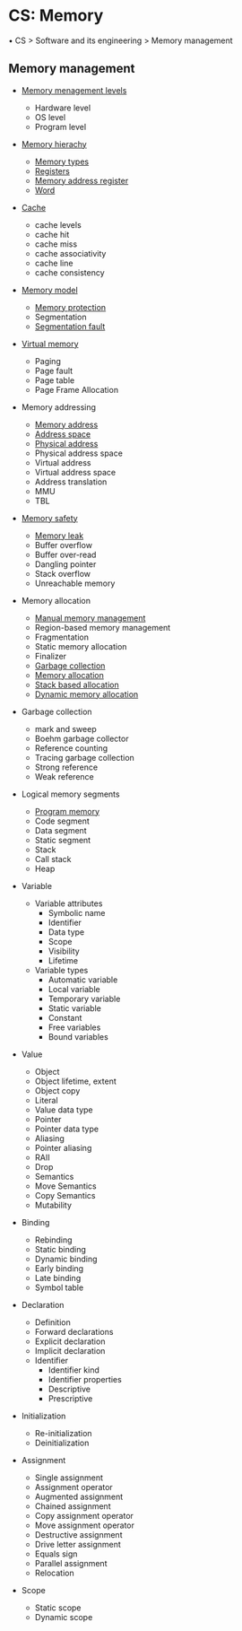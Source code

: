 # CS: Memory

• CS > Software and its engineering > Memory management



## Memory management

* [Memory menagement levels](memory-management-levels.md)
  - Hardware level
  - OS level
  - Program level


* [Memory hierachy](memory-hierarchy.md)
  - [Memory types](memory-types.md)
  - [Registers](registers.md)
  - [Memory address register](mar.md)
  - [Word](word.md)

* [Cache](cache.md)
  - cache levels
  - cache hit
  - cache miss
  - cache associativity
  - cache line
  - cache consistency

* [Memory model](./memory-model.md)
  - [Memory protection](./memory-protection.md)
  - Segmentation
  - [Segmentation fault](./segmentation-fault.md)

* [Virtual memory](./virtual-memory.md)
    - Paging
    - Page fault
    - Page table
    - Page Frame Allocation

* Memory addressing
  - [Memory address](./memory-address.md)
  - [Address space](address-space.md)
  - [Physical address](./physical-address.md)
  - Physical address space
  - Virtual address
  - Virtual address space
  - Address translation
  - MMU
  - TBL

* [Memory safety](./memory-safety.md)
  - [Memory leak](memory-leak.md)
  - Buffer overflow
  - Buffer over-read
  - Dangling pointer
  - Stack overflow
  - Unreachable memory

* Memory allocation
  - [Manual memory management](manual-memory-management.md)
  - Region-based memory management
  - Fragmentation
  - Static memory allocation
  - Finalizer
  - [Garbage collection](garbage-collection.md)
  - [Memory allocation](memory-allocation.md)
  - [Stack based allocation](stack-based-memory-allocation.md)
  - [Dynamic memory allocation](dynamic-memory-allocation.md)
  
* Garbage collection
  - mark and sweep
  - Boehm garbage collector
  - Reference counting
  - Tracing garbage collection
  - Strong reference
  - Weak reference

* Logical memory segments
  - [Program memory](program-memory.md)
  - Code segment
  - Data segment
  - Static segment
  - Stack
  - Call stack
  - Heap


* Variable
  * Variable attributes
    - Symbolic name
    - Identifier
    - Data type
    - Scope
    - Visibility
    - Lifetime
  * Variable types
    - Automatic variable
    - Local variable
    - Temporary variable
    - Static variable
    - Constant
    - Free variables
    - Bound variables


* Value
  - Object
  - Object lifetime, extent
  - Object copy
  - Literal
  - Value data type
  - Pointer
  - Pointer data type
  - Aliasing
  - Pointer aliasing
  - RAII
  - Drop
  - Semantics
  - Move Semantics
  - Copy Semantics
  - Mutability

* Binding
  - Rebinding
  - Static binding
  - Dynamic binding
  - Early binding
  - Late binding
  - Symbol table

* Declaration
  - Definition
  - Forward declarations
  - Explicit declaration
  - Implicit declaration
  - Identifier
    - Identifier kind
    - Identifier properties
    - Descriptive
    - Prescriptive

* Initialization
  - Re-initialization
  - Deinitialization  

* Assignment 
  - Single assignment
  - Assignment operator
  - Augmented assignment
  - Chained assignment
  - Copy assignment operator
  - Move assignment operator
  - Destructive assignment
  - Drive letter assignment
  - Equals sign
  - Parallel assignment
  - Relocation

* Scope
  - Static scope
  - Dynamic scope

